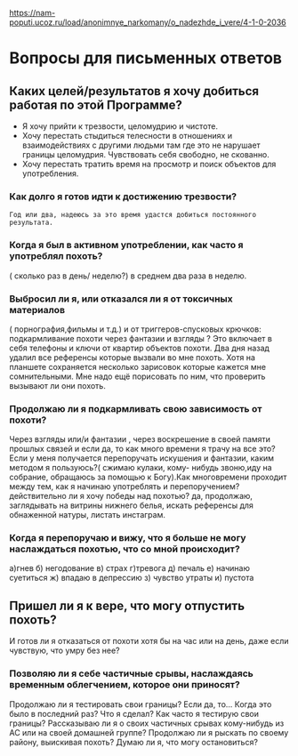https://nam-poputi.ucoz.ru/load/anonimnye_narkomany/o_nadezhde_i_vere/4-1-0-2036

# Вопросы для письменных ответов
## Каких целей/результатов я хочу добиться работая по этой Программе? 
* Я хочу прийти к трезвости, целомудрию и чистоте.
* Хочу перестать стыдиться телесности в отношениях и взаимодействиях с другими людьми там где это не нарушает границы целомудрия. Чувствовать себя свободно, не скованно.
* Хочу перестать тратить время на просмотр и поиск объектов для употребления.


### Как долго я готов идти к достижению трезвости? 
	Год или два, надеюсь за это время удастся добиться постоянного результата.
###  Когда я был в активном употреблении, как часто я употреблял похоть? 
( сколько раз в день/ неделю?) 
	в среднем два раза в неделю.
###  Выбросил ли я, или отказался ли я от токсичных материалов 
( порнография,фильмы и т.д.) и от триггеров-спусковых крючков: подкармливание похоти через фантазии и взгляды ? Это включает в себя телефоны и ключи от квартир
объектов похоти. 
	Два дня назад удалил все референсы которые вызвали во мне похоть. Хотя на планшете сохраняется несколько зарисовок которые кажется мне сомнительными. Мне надо ещё порисовать по ним, что проверить вызывают ли они похоть.
###  Продолжаю ли я подкармливать свою зависимость от похоти?
Через взгляды или/и фантазии , через воскрешение в своей памяти прошлых связей и если да, то как много времени я трачу на все это? Если у меня получается перепоручать искушения и фантазии, каким методом я пользуюсь?( сжимаю кулаки, кому- нибудь звоню,иду на собрание, обращаюсь за помощью к Богу).Как многовремени проходит между тем, как я начинаю употреблять и
перепоручением?действительно ли я хочу победы над похотью? 
	да, продолжаю, заглядывать на витрины нижнего белья, искать референсы для обнаженной натуры, листать инстаграм.
###  Когда я перепоручаю и вижу, что я больше не могу наслаждаться похотью, что со мной происходит? 
а)гнев
б) негодование 
в) страх 
г)тревога 
д) печаль 
е) начинаю суетиться 
ж) впадаю в депрессию 
з) чувство утраты 
и) пустота
## Пришел ли я к вере, что могу отпустить похоть? 
И готов ли я отказаться от похоти хотя бы на час или на день, даже если чувствую, что умру без нее?
###  Позволяю ли я себе частичные срывы, наслаждаясь временным облегчением, которое они приносят? 
Продолжаю ли я тестировать свои границы?
Если да, то...
Когда это было в последний раз?
Что я сделал?
Как часто я тестирую свои границы?
Рассказываю ли я о своих частичных срывах кому-нибудь из АС или на своей домашней группе?
Продолжаю ли я рыскать по своему району, выискивая похоть?
Думаю ли я, что могу остановиться?
